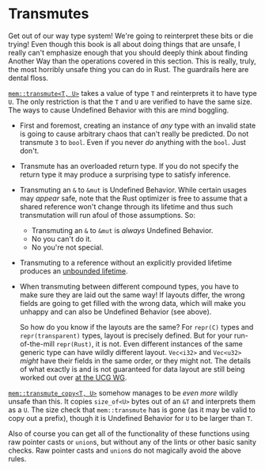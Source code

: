 # Transmutes

Get out of our way type system! We're going to reinterpret these bits or die
trying! Even though this book is all about doing things that are unsafe, I
really can't emphasize enough that you should deeply think about finding Another Way
than the operations covered in this section. This is really, truly, the most
horribly unsafe thing you can do in Rust. The guardrails here are dental floss.

[`mem::transmute<T, U>`][transmute] takes a value of type `T` and reinterprets
it to have type `U`. The only restriction is that the `T` and `U` are verified
to have the same size. The ways to cause Undefined Behavior with this are mind
boggling.

* First and foremost, creating an instance of *any* type with an invalid state
  is going to cause arbitrary chaos that can't really be predicted. Do not
  transmute `3` to `bool`. Even if you never *do* anything with the `bool`. Just
  don't.

* Transmute has an overloaded return type. If you do not specify the return type
  it may produce a surprising type to satisfy inference.

* Transmuting an `&` to `&mut` is Undefined Behavior. While certain usages may
  *appear* safe, note that the Rust optimizer is free to assume that a shared
  reference won't change through its lifetime and thus such transmutation will
  run afoul of those assumptions. So:
  * Transmuting an `&` to `&mut` is *always* Undefined Behavior.
  * No you can't do it.
  * No you're not special.

* Transmuting to a reference without an explicitly provided lifetime
  produces an [unbounded lifetime].

* When transmuting between different compound types, you have to make sure they
  are laid out the same way! If layouts differ, the wrong fields are going to
  get filled with the wrong data, which will make you unhappy and can also be
  Undefined Behavior (see above).

  So how do you know if the layouts are the same? For `repr(C)` types and
  `repr(transparent)` types, layout is precisely defined. But for your
  run-of-the-mill `repr(Rust)`, it is not. Even different instances of the same
  generic type can have wildly different layout. `Vec<i32>` and `Vec<u32>`
  *might* have their fields in the same order, or they might not. The details of
  what exactly is and is not guaranteed for data layout are still being worked
  out over [at the UCG WG][ucg-layout].

[`mem::transmute_copy<T, U>`][transmute_copy] somehow manages to be *even more*
wildly unsafe than this. It copies `size_of<U>` bytes out of an `&T` and
interprets them as a `U`.  The size check that `mem::transmute` has is gone (as
it may be valid to copy out a prefix), though it is Undefined Behavior for `U`
to be larger than `T`.

Also of course you can get all of the functionality of these functions using raw
pointer casts or `union`s, but without any of the lints or other basic sanity
checks. Raw pointer casts and `union`s do not magically avoid the above rules.

[unbounded lifetime]: ./unbounded-lifetimes.md
[transmute]: ../std/mem/fn.transmute.html
[transmute_copy]: ../std/mem/fn.transmute_copy.html
[ucg-layout]: https://rust-lang.github.io/unsafe-code-guidelines/layout.html

